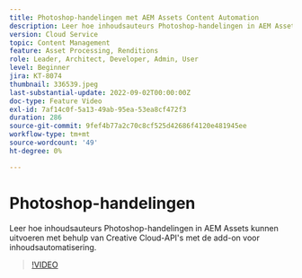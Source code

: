 ```yaml
---
title: Photoshop-handelingen met AEM Assets Content Automation
description: Leer hoe inhoudsauteurs Photoshop-handelingen in AEM Assets kunnen uitvoeren met behulp van Creative Cloud-API's met de add-on voor inhoudsautomatisering.
version: Cloud Service
topic: Content Management
feature: Asset Processing, Renditions
role: Leader, Architect, Developer, Admin, User
level: Beginner
jira: KT-8074
thumbnail: 336539.jpeg
last-substantial-update: 2022-09-02T00:00:00Z
doc-type: Feature Video
exl-id: 7af14c0f-5a13-49ab-95ea-53ea8cf472f3
duration: 286
source-git-commit: 9fef4b77a2c70c8cf525d42686f4120e481945ee
workflow-type: tm+mt
source-wordcount: '49'
ht-degree: 0%

---
```


# Photoshop-handelingen

Leer hoe inhoudsauteurs Photoshop-handelingen in AEM Assets kunnen uitvoeren met behulp van Creative Cloud-API&#39;s met de add-on voor inhoudsautomatisering.

>[!VIDEO](https://video.tv.adobe.com/v/336539?quality=12&learn=on)
